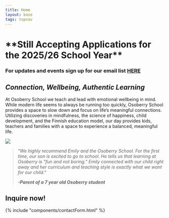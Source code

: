 ```yaml
---
title: Home
layout: base
tags: topnav
---
```

# \*\*Still Accepting Applications for the 2025/26 School Year\*\*

### For updates and events sign up for our email list [HERE](http://eepurl.com/iOiTlM)

## *Connection, Wellbeing, Authentic Learning*

At Osoberry School we teach and lead with emotional wellbeing in mind. While modern life seems to always be running too quickly, Osoberry School provides a space to slow down and focus on life’s meaningful connections. Utilizing discoveries in mindfulness, the science of happiness, child development, and the Finnish education model, our day provides kids, teachers and families with a space to experience a balanced, meaningful life.

![](/assets/uploads/untitled-design-28-.png)

> *"We highly recommend Emily and the Osoberry School. For the first time, our son is excited to go to school. He tells us that learning at Osoberry is "fun and not boring." Emily connected with our child right away and her curriculum and teaching style is exactly what we want for our child."*
>
> ***\-Parent of a 7 year old Osoberry student***

## Inquire now!

{% include "components/contactForm.html" %}
